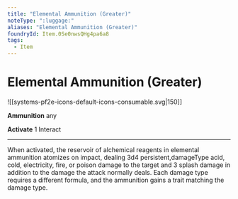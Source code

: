 ```yaml
---
title: "Elemental Ammunition (Greater)"
noteType: ":luggage:"
aliases: "Elemental Ammunition (Greater)"
foundryId: Item.0Se0nwsQHg4pa6a8
tags:
  - Item
---
```


# Elemental Ammunition (Greater)
![[systems-pf2e-icons-default-icons-consumable.svg|150]]

**Ammunition** any

**Activate** 1 Interact

* * *

When activated, the reservoir of alchemical reagents in elemental ammunition atomizes on impact, dealing 3d4 persistent,damageType acid, cold, electricity, fire, or poison damage to the target and 3 splash damage in addition to the damage the attack normally deals. Each damage type requires a different formula, and the ammunition gains a trait matching the damage type.
